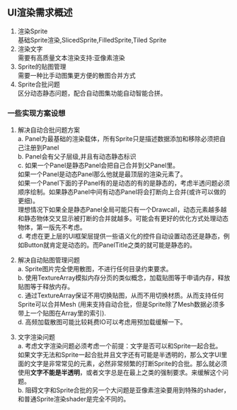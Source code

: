 ## UI渲染需求概述
   1. 渲染Sprite  
   基础Sprite渲染,SlicedSprite,FilledSprite,Tiled Sprite
   2. 渲染文字  
   需要有高质量文本渲染支持:亚像素渲染
   3. Sprite的贴图管理  
     需要一种比手动图集更方便的散图合并方式
   4. Sprite合批问题  
    区分动态静态问题，配合自动图集功能自动智能合拼。


### 一些实现方案设想
  1. 解决自动合批问题方案  
    a. Panel为最基础的渲染载体，所有Sprite只是描述数据添加和移除必须把自己注册到Panel  
    b. Panel会有父子层级,并且有动态静态标识  
    c.  如果一个Panel是静态Panel会把自己合并到父Panel里。    
        如果一个Panel是动态Panel那么他就是最顶层的渲染元素了。    
        如果一个Panel下面的子Panel有的是动态的有的是静态的，考虑半透问题必须顺序绘制。如果静态Panel中间有动态Panel将会打断向上合并(或许可以做的更细)。  
       理想情况下如果全是静态Panel全局可能只有一个Drawcall，动态元素越多越和静态物体交叉显示被打断的合并就越多。可能会有更好的优化方式处理动态物体，第一版先不考虑。  
   d. 考虑在更上层的UI框架层提供一些语义化的控件自动设置动态还是静态，例如Button就肯定是动态的。而PanelTitle之类的就可能是静态的。

  2. 解决自动贴图管理问题  
   a. Sprite图片完全使用散图，不进行任何目录约束要求。  
   b. 使用TextureArray模拟内存分页的类似概念，加载贴图等于申请内存，释放贴图等于释放内存。  
   c. 通过TextureArray保证不用切换贴图，从而不用切换材质。从而支持任何Sprite可以合并Mesh (用来支持自动合批，但是Sprite除了Mesh数据必须多带上一个贴图在Array里的索引).  
   d. 高频加载散图可能比较耗费IO可以考虑用预加载缓解一下。  

 3. 文字渲染问题  
  a. 考虑文字渲染问题必须考虑一个前提：文字是否可以和Sprite一起合批。  
  如果文字无法和Sprite一起合批并且文字还有可能是半透明的，那么文字UI里面的文字是非常常见的元素，必然非常频繁的打断Sprite的合批。那么就必须使用<b>文字不能是半透明</b>，或者文字总是在最上之类的强制要求。来缓解这个问题。  
  b. 阻碍文字和Sprite合批的另一个大问题是亚像素渲染要用到特殊的shader，和普通Sprite渲染shader是完全不同的。

